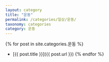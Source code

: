 ```yaml
---
layout: category
title: "운동"
permalink: /categories/일상/운동/
taxonomy: categories
category: 운동
---
```


{% for post in site.categories.운동 %}
- [{{ post.title }}]({{ post.url }})
{% endfor %}
